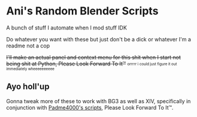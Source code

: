 # Ani's Random Blender Scripts
A bunch of stuff I automate when I mod stuff IDK

Do whatever you want with these but just don't be a dick or whatever I'm a readme not a cop

~~I'll make an actual panel and context menu for this shit when I start not being shit at Python, Please Look Forward To It™~~ <sub><sup>orrrrr i could just figure it out immediately wheeeeeeeeee</sup></sub>

## Ayo holl'up
Gonna tweak more of these to work with BG3 as well as XIV, specifically in conjunction with [Padme4000's scripts](https://www.nexusmods.com/baldursgate3/mods/346), Please Look Forward To It™.
